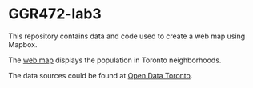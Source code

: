 # GGR472-lab3

This repository contains data and code used to create a web map using Mapbox. 

The [web map](https://missyzhang.github.io/GGR472-lab2/) displays the population in Toronto neighborhoods.

The data sources could be found at [Open Data Toronto](https://open.toronto.ca/dataset/neighbourhood-crime-rates/).
